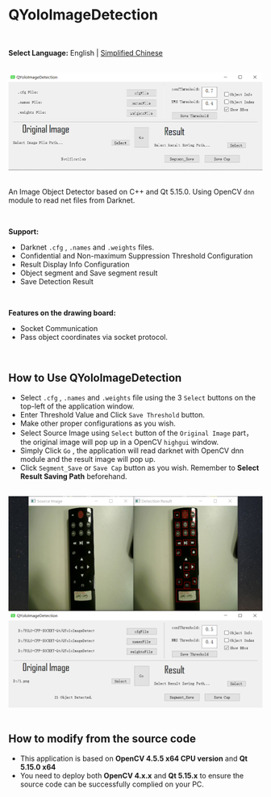 # QYoloImageDetection

<br>

**Select Language:** English | [Simplified Chinese]()

<br>

<div align="center"><img src="https://github.com/marc0cheung/YOLOv4_Detection_dnnOpenCV/raw/main/CPP-Qt/QYoloImageDetection/README.assets/ImageDetectionMainpage.png" alt="ImageDetectionMainpage" width="700px"></div>

<br>

An Image Object Detector based on C++ and Qt 5.15.0. Using OpenCV `dnn` module to read net files from Darknet. 

<br>

**Support:**

- Darknet `.cfg` , `.names` and `.weights` files.
- Confidential and Non-maximum Suppression Threshold Configuration
- Result Display Info Configuration
- Object segment and Save segment result
- Save Detection Result

<br>

**Features on the drawing board:**

- Socket Communication
- Pass object coordinates via socket protocol.

<br>

## How to Use QYoloImageDetection

- Select `.cfg` , `.names` and `.weights` file using the 3 `Select` buttons on the top-left of the application window.
- Enter Threshold Value and Click `Save Threshold` button.
- Make other proper configurations as you wish. 
- Select Source Image using `Select` button of the `Original Image` part， the original image will pop up in a OpenCV `highgui` window. 
- Simply Click `Go` , the application will read darknet with OpenCV dnn module and the result image will pop up.
- Click `Segment_Save` or `Save Cap` button as you wish. Remember to **Select Result Saving Path** beforehand. 

<br>

<div align="center"><img src="https://github.com/marc0cheung/YOLOv4_Detection_dnnOpenCV/raw/main/CPP-Qt/QYoloImageDetection/README.assets/ImageDetection.png" alt="Object Detection using QYoloImageDetection" width="600px"></div>

<br>

## How to modify from the source code

- This application is based on **OpenCV 4.5.5 x64 CPU version** and **Qt 5.15.0 x64**
- You need to deploy both **OpenCV 4.x.x** and **Qt 5.15.x** to ensure the source code can be successfully complied on your PC.

<br>

